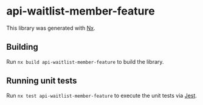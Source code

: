 # api-waitlist-member-feature

This library was generated with [Nx](https://nx.dev).

## Building

Run `nx build api-waitlist-member-feature` to build the library.

## Running unit tests

Run `nx test api-waitlist-member-feature` to execute the unit tests via [Jest](https://jestjs.io).
